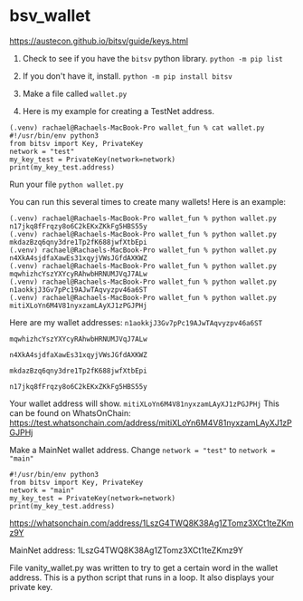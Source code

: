# bsv_wallet


https://austecon.github.io/bitsv/guide/keys.html

1. Check to see if you have the `bitsv` python library. 
`python -m pip list`

2. If you don't have it, install. `python -m pip install bitsv`

3. Make a file called `wallet.py`


4. Here is my example for creating a TestNet address. 
```
(.venv) rachael@Rachaels-MacBook-Pro wallet_fun % cat wallet.py 
#!/usr/bin/env python3
from bitsv import Key, PrivateKey
network = "test"
my_key_test = PrivateKey(network=network)
print(my_key_test.address)
```
Run your file `python wallet.py`

You can run this several times to create many wallets! Here is an example: 
```
(.venv) rachael@Rachaels-MacBook-Pro wallet_fun % python wallet.py 
n17jkq8fFrqzy8o6C2kEKxZKkFg5HBS55y
(.venv) rachael@Rachaels-MacBook-Pro wallet_fun % python wallet.py
mkdazBzq6qny3dre1Tp2fK688jwfXtbEpi
(.venv) rachael@Rachaels-MacBook-Pro wallet_fun % python wallet.py
n4XkA4sjdfaXawEs31xqyjVWsJGfdAXKWZ
(.venv) rachael@Rachaels-MacBook-Pro wallet_fun % python wallet.py
mqwhizhcYszYXYcyRAhwbHRNUMJVqJ7ALw
(.venv) rachael@Rachaels-MacBook-Pro wallet_fun % python wallet.py
n1aokkjJ3Gv7pPc19AJwTAqvyzpv46a6ST
(.venv) rachael@Rachaels-MacBook-Pro wallet_fun % python wallet.py
mitiXLoYn6M4V81nyxzamLAyXJ1zPGJPHj
```
Here are my wallet addresses: 
`n1aokkjJ3Gv7pPc19AJwTAqvyzpv46a6ST`

`mqwhizhcYszYXYcyRAhwbHRNUMJVqJ7ALw`

`n4XkA4sjdfaXawEs31xqyjVWsJGfdAXKWZ`

`mkdazBzq6qny3dre1Tp2fK688jwfXtbEpi`

`n17jkq8fFrqzy8o6C2kEKxZKkFg5HBS55y`

Your wallet address will show. `mitiXLoYn6M4V81nyxzamLAyXJ1zPGJPHj`
This can be found on WhatsOnChain: https://test.whatsonchain.com/address/mitiXLoYn6M4V81nyxzamLAyXJ1zPGJPHj

Make a MainNet wallet address. Change `network = "test"` to `network = "main"`

```
#!/usr/bin/env python3
from bitsv import Key, PrivateKey
network = "main"
my_key_test = PrivateKey(network=network)
print(my_key_test.address)
```
https://whatsonchain.com/address/1LszG4TWQ8K38Ag1ZTomz3XCt1teZKmz9Y

MainNet address: 1LszG4TWQ8K38Ag1ZTomz3XCt1teZKmz9Y


File vanity_wallet.py was written to try to get a certain word in the wallet address. This is a python script that runs in a loop.  It also displays your private key. 
